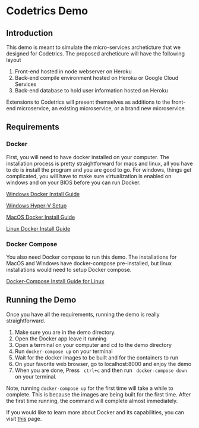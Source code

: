 # Codetrics Demo

## Introduction

This demo is meant to simulate the micro-services archeticture that we designed for Codetrics. The proposed archeticure will have the following layout

1. Front-end hosted in node webserver on Heroku
2. Back-end compile environment hosted on Heroku or Google Cloud Services
3. Back-end database to hold user information hosted on Heroku 

Extensions to Codetrics will present themselves as additions to the front-end microservice, an existing microservice, or a brand new microservice.


## Requirements

### Docker

First, you will need to have docker installed on your computer. The installation process is pretty straightforward for macs and linux, all you have to do is install the program and you are good to go. For windows, things get complicated, you will have to make sure virtualization is enabled on windows and on your BIOS before you can run Docker. 

[Windows Docker Install Guide](https://docs.docker.com/desktop/windows/install/)

[Windows Hyper-V Setup](https://docs.microsoft.com/en-us/virtualization/hyper-v-on-windows/reference/hyper-v-requirements)

[MacOS Docker Install Guide](https://docs.docker.com/desktop/mac/install/)

[Linux Docker Install Guide](https://docs.docker.com/engine/install/)

### Docker Compose

You also need Docker compose to run this demo. The installations for MacOS and Windows have docker-compose pre-installed, but linux installations would need to setup Docker compose. 

[Docker-Compose Install Guide for Linux](https://docs.docker.com/compose/install/)


## Running the Demo

Once you have all the requirements, running the demo is really straightforward. 

1. Make sure you are in the demo directory.
2. Open the Docker app leave it running
3. Open a terminal on your computer and cd to the demo directory
4. Run ``` docker-compose up ``` on your terminal
5. Wait for the docker images to be built and for the containers to run
6. On your favorite web browser, go to localhost:8000 and enjoy the demo
7. When you are done, Press ``` ctrl+c``` and then run ``` docker-compose down``` on your terminal.


Note, running ```docker-compose up``` for the first time will take a while to complete. This is because the images are being built for the first time. After the first time running, the command will complete almost immediately. 

If you would like to learn more about Docker and its capabilities, you can visit [this](https://docs.docker.com/get-started/) page. 
